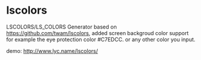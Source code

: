 # lscolors
LSCOLORS/LS_COLORS Generator
based on https://github.com/twam/lscolors,  added screen backgroud color support for example the eye protection color #C7EDCC.
or any other color you input.

demo:  http://www.lyc.name/lscolors/


